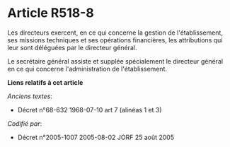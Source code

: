 # Article R518-8

Les directeurs exercent, en ce qui concerne la gestion de l'établissement, ses missions techniques et ses opérations
financières, les attributions qui leur sont déléguées par le directeur général.

Le secrétaire général assiste et supplée spécialement le directeur général en ce qui concerne l'administration de
l'établissement.

**Liens relatifs à cet article**

_Anciens textes_:

  - Décret n°68-632 1968-07-10 art 7 (alinéas 1 et 3)

_Codifié par_:

  - Décret n°2005-1007 2005-08-02 JORF 25 août 2005
